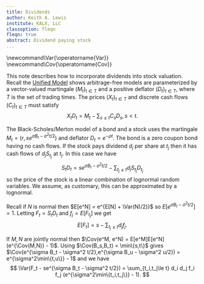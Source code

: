 ```yaml
---
title: Dividends
author: Keith A. Lewis
institute: KALX, LLC
classoption: fleqn
fleqn: true
abstract: Dividend paying stock
...
```


\newcommand\Var{\operatorname{Var}}
\newcommand\Cov{\operatorname{Cov}}

This note describes how to incorporate dividends into stock valuation.
Recall the [Unified Model](um.html) shows arbitrage-free models are
parameterized by a vector-valued martingale $(M_t)_{t\in T}$ and
a positive deflator $(D_t)_{t\in T}$, where $T$ is the set of trading times.
The prices $(X_t)_{t\in T}$ and discrete cash flows $(C_t)_{t\in T}$
must satisfy
$$
	X_t D_t = M_t - \sum_{s\le t} C_s D_s, s < t.
$$

The Black-Scholes/Merton model of a bond and a stock uses the martingale
$M_t = (r, se^{\sigma B_t - \sigma^2 t/2})$ and deflator $D_t = e^{-\rho t}$.
The bond is a zero coupon bond having no cash flows. If the stock pays
dividend $d_j$ per share at $t_j$ then it has cash flows of $d_j S_{t_j}$ at $t_j$.
In this case we have
$$
S_t D_t = se^{\sigma B_t - \sigma^2 t/2} - \sum_{t_j\le t} d_j S_{t_j} D_{t_j}
$$
so the price of the stock is a linear combination of lognormal random variables.
We assume, as customary, this can be approximated by a lognormal.

Recall if $N$ is normal then $E[e^N] = e^{E[N] + \Var(N)/2)}$
so $E[e^{\sigma B_t - \sigma^2 t/2}] = 1$.
Letting $F_t = S_t D_t$ and $f_j = E[F_{t_j}]$ we get
$$
E[F_t] = s - \sum_{t_j\le t} d_j f_j.
$$

If $M,N$ are jointly normal then $\Cov(e^M, e^N) = E[e^M]E[e^N](e^{\Cov(M,N)} - 1)$.
Using $\Cov(B_s,B_t) = \min\{s,t\}$ gives
$\Cov(e^{\sigma B_t - \sigma^2 t/2},e^{\sigma B_u - \sigma^2 u/2}) = e^{\sigma^2\min\{t,u\}} - 1$
and we have
$$
\Var(F_t - se^{\sigma B_t - \sigma^2 t/2}) = \sum_{t_i,t_j\le t} d_i d_j f_i f_j (e^{\sigma^2\min\{t_i,t_j\}} - 1).
$$
